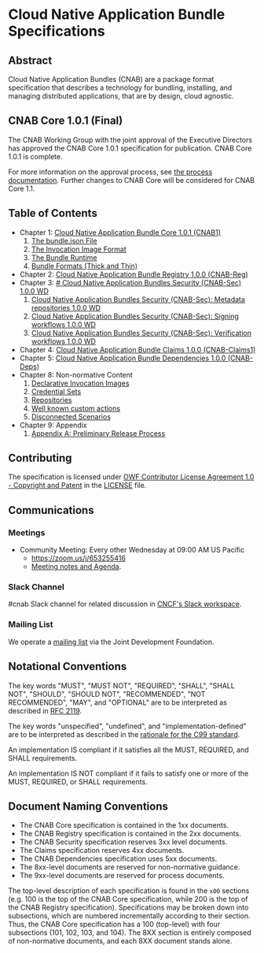 # Cloud Native Application Bundle Specifications

## Abstract

Cloud Native Application Bundles (CNAB) are a package format specification that describes a technology for bundling, installing, and managing distributed applications, that are by design, cloud agnostic.

## CNAB Core 1.0.1 (Final)

The CNAB Working Group with the joint approval of the Executive Directors has approved the CNAB Core 1.0.1 specification for publication. CNAB Core 1.0.1 is complete.

For more information on the approval process, see [the process documentation](901-process.md). Further changes to CNAB Core will be considered for CNAB Core 1.1.

## Table of Contents

- Chapter 1: [Cloud Native Application Bundle Core 1.0.1 (CNAB1)](100-CNAB.md)
  1. [The bundle.json File](101-bundle-json.md)
  1. [The Invocation Image Format](102-invocation-image.md)
  1. [The Bundle Runtime](103-bundle-runtime.md)
  1. [Bundle Formats (Thick and Thin)](104-bundle-formats.md)
- Chapter 2: [Cloud Native Application Bundle Registry 1.0.0 (CNAB-Reg)](200-CNAB-registries.md)
- Chapter 3: [# Cloud Native Application Bundles Security (CNAB-Sec) 1.0.0 WD](300-CNAB-security.md)
  1. [Cloud Native Application Bundles Security (CNAB-Sec): Metadata repositories 1.0.0 WD](301-metadata-repositories.md)
  1. [Cloud Native Application Bundles Security (CNAB-Sec): Signing workflows 1.0.0 WD](302-signing-workflows.md)
  1. [Cloud Native Application Bundles Security (CNAB-Sec): Verification workflows 1.0.0 WD](303-verification-workflows.md)
- Chapter 4: [Cloud Native Application Bundle Claims 1.0.0 (CNAB-Claims1)](400-claims.md)
- Chapter 5: [Cloud Native Application Bundle Dependencies 1.0.0 (CNAB-Deps)](500-CNAB-dependencies.md)
- Chapter 8: Non-normative Content
  1. [Declarative Invocation Images](801-declarative-images.md)
  1. [Credential Sets](802-credential-sets.md)
  1. [Repositories](803-repositories.md)
  1. [Well known custom actions](804-well-known-custom-actions.md)
  1. [Disconnected Scenarios](805-airgap.md)
- Chapter 9: Appendix
  1. [Appendix A: Preliminary Release Process](901-process.md)

## Contributing

The specification is licensed under [OWF Contributor License Agreement 1.0 - Copyright and Patent](http://www.openwebfoundation.org/legal/the-owf-1-0-agreements/owf-contributor-license-agreement-1-0---copyright-and-patent) in the [LICENSE](./LICENSE) file.

## Communications

### Meetings
* Community Meeting: Every other Wednesday at 09:00 AM US Pacific
  * https://zoom.us/j/653255416
  * [Meeting notes and Agenda](https://aka.ms/cnab/meeting).

### Slack Channel
#cnab Slack channel for related discussion in
[CNCF's Slack workspace](https://slack.cncf.io/).

### Mailing List

We operate a [mailing list](https://lists.jointdevelopment.org/g/CNAB-Main) via the Joint Development Foundation.

## Notational Conventions

The key words "MUST", "MUST NOT", "REQUIRED", "SHALL", "SHALL NOT", "SHOULD", "SHOULD NOT", "RECOMMENDED", "NOT RECOMMENDED", "MAY", and "OPTIONAL" are to be interpreted as described in [RFC 2119][rfc2119].

The key words "unspecified", "undefined", and "implementation-defined" are to be interpreted as described in the [rationale for the C99 standard][c99-unspecified].

An implementation IS compliant if it satisfies all the MUST, REQUIRED, and SHALL requirements.

An implementation IS NOT compliant if it fails to satisfy one or more of the MUST, REQUIRED, or SHALL requirements.

[c99-unspecified]: http://www.open-std.org/jtc1/sc22/wg14/www/C99RationaleV5.10.pdf#page=18
[rfc2119]: http://tools.ietf.org/html/rfc2119

## Document Naming Conventions

- The CNAB Core specification is contained in the 1xx documents.
- The CNAB Registry specification is contained in the 2xx documents.
- The CNAB Security specification reserves 3xx level documents.
- The Claims specification reserves 4xx documents.
- The CNAB Dependencies specification uses 5xx documents.
- The 8xx-level documents are reserved for non-normative guidance.
- The 9xx-level documents are reserved for process documents.

The top-level description of each specification is found in the `x00` sections (e.g. 100 is the top of the CNAB Core specification, while 200 is the top of the CNAB Registry specification). Specifications may be broken down into subsections, which are numbered incrementally according to their section. Thus, the CNAB Core specification has a 100 (top-level) with four subsections (101, 102, 103, and 104). The 8XX section is entirely composed of non-normative documents, and each 8XX document stands alone.